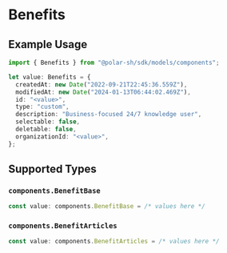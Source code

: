 # Benefits

## Example Usage

```typescript
import { Benefits } from "@polar-sh/sdk/models/components";

let value: Benefits = {
  createdAt: new Date("2022-09-21T22:45:36.559Z"),
  modifiedAt: new Date("2024-01-13T06:44:02.469Z"),
  id: "<value>",
  type: "custom",
  description: "Business-focused 24/7 knowledge user",
  selectable: false,
  deletable: false,
  organizationId: "<value>",
};
```

## Supported Types

### `components.BenefitBase`

```typescript
const value: components.BenefitBase = /* values here */
```

### `components.BenefitArticles`

```typescript
const value: components.BenefitArticles = /* values here */
```

